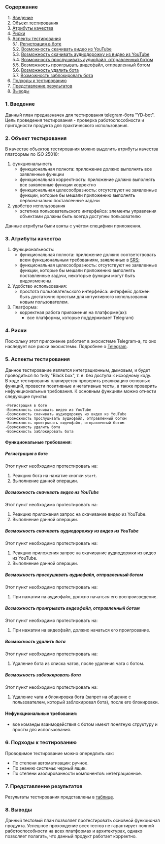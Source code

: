 ### Содержание
  1. [Введение](#1)
  2. [Объект тестирования](#2)
  3. [Атрибуты качества](#3)
  4. [Риски](#4)
  5. [Аспекты тестирования](#5)<br>
    5.1. [Регистрация в боте](#001)<br>
    5.2. [Возможность скачивать видео из YouTube](#002)<br>
    5.3. [Возможность скачивать аудиодорожку из видео из YouTube](#003)<br>
    5.4. [Возможность прослушивать аудиофайл, отправленный ботом](#004)<br>
    5.5. [Возможность проигрывать видеофайл, отправленный ботом](#005)<br>
    5.6. [Возможность удалить бота](#006)<br>
    5.7. [Возможность заблокировать бота](#007)<br>
6. [Подходы к тестированию](#6)
7. [Представление результатов](#7)
8. [Выводы](#8)


<a name="1"></a>
### 1. Введение
Данный план предназначен для тестирования telegram-бота "YD-bot". Цель проведения тестирования - проверка работоспособности и пригодности продукта для практического использования.

<a name="2"></a>
### 2. Объект тестирования
В качестве объектов тестирования можно выделить атрибуты качества платформы по ISO 25010:
1. функциональность
	- функциональная полнота: приложение должно выполнять все заявленные функции
	- функциональная корректность: приложение должно выполнять все заявленные функции корректно
	- функциональная целесообразность: отсутствуют не заявленные функции, которые бы мешали приложению выполнять первоначально поставленные задачи
2. удобство использования
	- эстетика пользовательского интерфейса: элементы управления объектами должны быть всегда доступны пользователю
	
Данные атрибуты были взяты с учётом специфики приложения.

<a name="3"></a>
### 3. Атрибуты качества
1. Функциональность:
    - функциональная полнота: приложение должно соответствовать всем функциональным требованиям, заявленных в [SRS](https://github.com/theAngryBeavers/TelegramBot/blob/main/documentation/srs/SRS.md);
    - функциональная целесообразность: отсутствуют не заявленные функции, которые бы мешали приложению выполнять поставленные задачи, некоторые функции могут быть видоизменены.
2. Удобство использования:
    - простота пользовательского интерфейса: интерфейс должен быть достаточно простым для интуитивного использования новым пользователем.
3. Платформа:
    - корректная работа приложения на платформе(ах):
      - все платформы, которые поддерживает Telegram)
      

<a name="4"></a>
### 4. Риски
Поскольку этот приложение работает в экосистеме Telegram-а, то оно наследует все риски экосистемы. Подробнее о [Telegram](https://telegram.org). 


<a name="5"></a>
### 5. Аспекты тестирования
Данное тестирование является интеграционным, дымовым, и будет проводиться по типу "Black box", т. е. без доступа к исходному коду.<br>
В ходе тестирования планируется проверить реализацию основных функций, провести позитивные и негативные тесты, а также проверить нефункциональные требования. К основным функциям можно отнести следующие пункты:

    -Регистрация в боте
    -Возможность скачивать видео из YouTube
    -Возможность скачивать аудиодорожку из видео из YouTube
    -Возможность прослушивать аудиофайл, отправленный ботом
    -Возможность проигрывать видеофайл, отправленный ботом
    -Возможность удалить бота
    -Возможность заблокировать бота

#### Функциональные требования:

<a name="001"></a>
##### Регистрация в боте
Этот пункт необходимо протестировать на:
1. Реакцию бота на нажатие кнопки `start`.
2. Выполнение данной операции.

<a name="002"></a>
##### Возможность скачивать видео из YouTube
Этот пункт необходимо протестировать на:
1. Реакцию приложения запрос на скачивание видео из YouTube.
2. Выполнение данной операции.

<a name="003"></a>
##### Возможность скачивать аудиодорожку из видео из YouTube
Этот пункт необходимо протестировать на:
1. Реакцию приложения запрос на скачивание аудиодоржки из видео из YouTube.
2. Выполнение данной операции.

<a name="004"></a>
##### Возможность прослушивать аудиофайл, отправленный ботом
Этот пункт необходимо протестировать на:
1. При нажатии на аудиофайл, должно начаться его воспроизведение.

<a name="005"></a>
##### Возможность проигрывать видеофайл, отправленный ботом
Этот пункт необходимо протестировать на:
1. При нажатии на видеофайл, должно начаться его проигрование.

<a name="006"></a>
##### Возможность удалить бота
Этот пункт необходимо протестировать на:
1. Удаление бота из списка чатов, после удаления чата с ботом.

<a name="007"></a>
##### Возможность заблокировать бота
Этот пункт необходимо протестировать на:
1. Удаление чата и блокировка бота (запрет на общение с пользователем, который заблокировал бота), после его блокировки.

#### Нефункциональные требования:
- все команды взаимодействия с ботом имеют понятную структуру и просты для использования.

<a name="6"></a>
### 6. Подходы к тестированию
Проводимое тестирование можно опередлить как:
  - По степени автоматизации: ручное.
  - По знанию системы: черный ящик.
  - По степени изолированности компонентов: интеграционное.

<a name="7"></a>
### 7. Представление результатов
Результаты тестирования представлены в [таблице](https://github.com/theAngryBeavers/TelegramBot/blob/main/documentation/testing/test-results.md).

<a name="8"></a>
### 8. Выводы
Данный тестовый план позволяет протестировать основной функционал продукта. Успешное прохождение всех тестов не гарантирует полной работоспособности на всех платформах и архитектурах, однако позволяет полагать, что данный продукт работает корректно.
